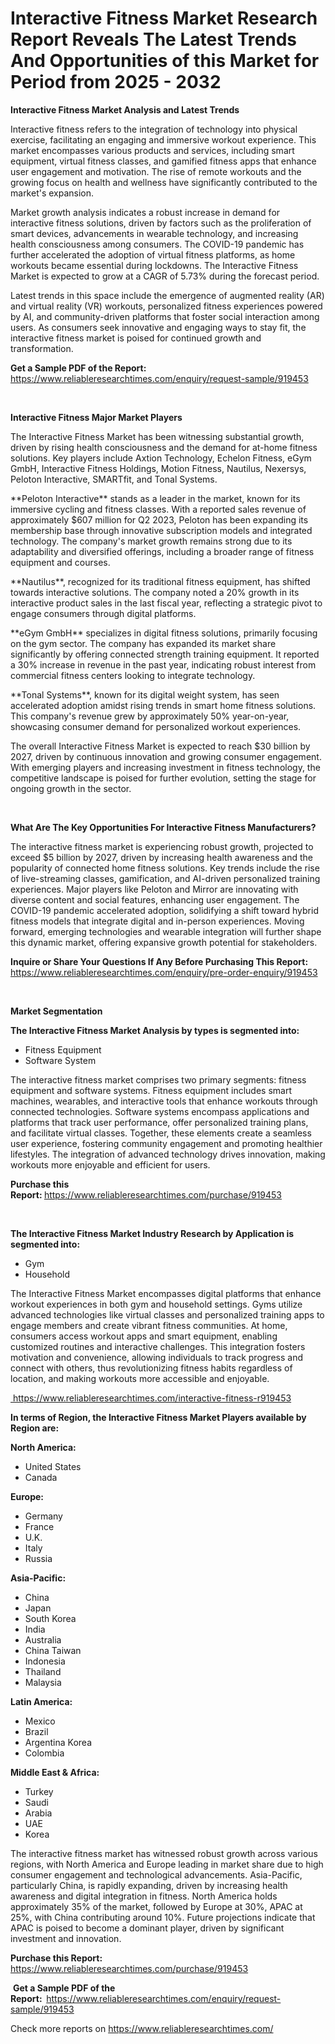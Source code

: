<p><h1>Interactive Fitness Market Research Report Reveals The Latest Trends And Opportunities of this Market for Period from 2025 - 2032</h1></p><p><strong>Interactive Fitness Market Analysis and Latest Trends</strong></p>
<p><p>Interactive fitness refers to the integration of technology into physical exercise, facilitating an engaging and immersive workout experience. This market encompasses various products and services, including smart equipment, virtual fitness classes, and gamified fitness apps that enhance user engagement and motivation. The rise of remote workouts and the growing focus on health and wellness have significantly contributed to the market's expansion.</p><p>Market growth analysis indicates a robust increase in demand for interactive fitness solutions, driven by factors such as the proliferation of smart devices, advancements in wearable technology, and increasing health consciousness among consumers. The COVID-19 pandemic has further accelerated the adoption of virtual fitness platforms, as home workouts became essential during lockdowns. The Interactive Fitness Market is expected to grow at a CAGR of 5.73% during the forecast period. </p><p>Latest trends in this space include the emergence of augmented reality (AR) and virtual reality (VR) workouts, personalized fitness experiences powered by AI, and community-driven platforms that foster social interaction among users. As consumers seek innovative and engaging ways to stay fit, the interactive fitness market is poised for continued growth and transformation.</p></p>
<p><strong>Get a Sample PDF of the Report:&nbsp;</strong> <a href="https://www.reliableresearchtimes.com/enquiry/request-sample/919453?utm_campaign=2937&utm_medium=2&utm_source=Github&utm_content=ia&utm_term=05032025&utm_id=interactive-fitness">https://www.reliableresearchtimes.com/enquiry/request-sample/919453</a></p>
<p>&nbsp;</p>
<p><strong>Interactive Fitness Major Market Players</strong></p>
<p><p>The Interactive Fitness Market has been witnessing substantial growth, driven by rising health consciousness and the demand for at-home fitness solutions. Key players include Axtion Technology, Echelon Fitness, eGym GmbH, Interactive Fitness Holdings, Motion Fitness, Nautilus, Nexersys, Peloton Interactive, SMARTfit, and Tonal Systems.</p><p>**Peloton Interactive** stands as a leader in the market, known for its immersive cycling and fitness classes. With a reported sales revenue of approximately $607 million for Q2 2023, Peloton has been expanding its membership base through innovative subscription models and integrated technology. The company's market growth remains strong due to its adaptability and diversified offerings, including a broader range of fitness equipment and courses.</p><p>**Nautilus**, recognized for its traditional fitness equipment, has shifted towards interactive solutions. The company noted a 20% growth in its interactive product sales in the last fiscal year, reflecting a strategic pivot to engage consumers through digital platforms.</p><p>**eGym GmbH** specializes in digital fitness solutions, primarily focusing on the gym sector. The company has expanded its market share significantly by offering connected strength training equipment. It reported a 30% increase in revenue in the past year, indicating robust interest from commercial fitness centers looking to integrate technology.</p><p>**Tonal Systems**, known for its digital weight system, has seen accelerated adoption amidst rising trends in smart home fitness solutions. This company's revenue grew by approximately 50% year-on-year, showcasing consumer demand for personalized workout experiences.</p><p>The overall Interactive Fitness Market is expected to reach $30 billion by 2027, driven by continuous innovation and growing consumer engagement. With emerging players and increasing investment in fitness technology, the competitive landscape is poised for further evolution, setting the stage for ongoing growth in the sector.</p></p>
<p>&nbsp;</p>
<p><strong>What Are The Key Opportunities For Interactive Fitness Manufacturers?</strong></p>
<p><p>The interactive fitness market is experiencing robust growth, projected to exceed $5 billion by 2027, driven by increasing health awareness and the popularity of connected home fitness solutions. Key trends include the rise of live-streaming classes, gamification, and AI-driven personalized training experiences. Major players like Peloton and Mirror are innovating with diverse content and social features, enhancing user engagement. The COVID-19 pandemic accelerated adoption, solidifying a shift toward hybrid fitness models that integrate digital and in-person experiences. Moving forward, emerging technologies and wearable integration will further shape this dynamic market, offering expansive growth potential for stakeholders.</p></p>
<p><strong>Inquire or Share Your Questions If Any Before Purchasing This Report:</strong> <a href="https://www.reliableresearchtimes.com/enquiry/pre-order-enquiry/919453?utm_campaign=2937&utm_medium=2&utm_source=Github&utm_content=ia&utm_term=05032025&utm_id=interactive-fitness">https://www.reliableresearchtimes.com/enquiry/pre-order-enquiry/919453</a></p>
<p>&nbsp;</p>
<p><strong>Market Segmentation</strong></p>
<p><strong>The Interactive Fitness Market Analysis by types is segmented into:</strong></p>
<p><ul><li>Fitness Equipment</li><li>Software System</li></ul></p>
<p><p>The interactive fitness market comprises two primary segments: fitness equipment and software systems. Fitness equipment includes smart machines, wearables, and interactive tools that enhance workouts through connected technologies. Software systems encompass applications and platforms that track user performance, offer personalized training plans, and facilitate virtual classes. Together, these elements create a seamless user experience, fostering community engagement and promoting healthier lifestyles. The integration of advanced technology drives innovation, making workouts more enjoyable and efficient for users.</p></p>
<p><strong>Purchase this Report:&nbsp;</strong><a href="https://www.reliableresearchtimes.com/purchase/919453?utm_campaign=2937&utm_medium=2&utm_source=Github&utm_content=ia&utm_term=05032025&utm_id=interactive-fitness">https://www.reliableresearchtimes.com/purchase/919453</a></p>
<p>&nbsp;</p>
<p><strong>The Interactive Fitness Market Industry Research by Application is segmented into:</strong></p>
<p><ul><li>Gym</li><li>Household</li></ul></p>
<p><p>The Interactive Fitness Market encompasses digital platforms that enhance workout experiences in both gym and household settings. Gyms utilize advanced technologies like virtual classes and personalized training apps to engage members and create vibrant fitness communities. At home, consumers access workout apps and smart equipment, enabling customized routines and interactive challenges. This integration fosters motivation and convenience, allowing individuals to track progress and connect with others, thus revolutionizing fitness habits regardless of location, and making workouts more accessible and enjoyable.</p></p>
<p><a href="https://www.reliableresearchtimes.com/interactive-fitness-r919453?utm_campaign=2937&utm_medium=2&utm_source=Github&utm_content=ia&utm_term=05032025&utm_id=interactive-fitness">&nbsp;https://www.reliableresearchtimes.com/interactive-fitness-r919453</a></p>
<p><strong>In terms of Region, the Interactive Fitness Market Players available by Region are:</strong></p>
<p>
    <p> <strong> North America: </strong>
        <ul>
            <li>United States</li>
            <li>Canada</li>
        </ul>
        </p> 
    <p> <strong> Europe: </strong>
        <ul>
            <li>Germany</li>
            <li>France</li>
            <li>U.K.</li>
            <li>Italy</li>
            <li>Russia</li>
        </ul>
        </p> 
    <p> <strong> Asia-Pacific: </strong>
        <ul>
            <li>China</li>
            <li>Japan</li>
            <li>South Korea</li>
            <li>India</li>
            <li>Australia</li>
            <li>China Taiwan</li>
            <li>Indonesia</li>
            <li>Thailand</li>
            <li>Malaysia</li>
        </ul>
        </p> 
    <p> <strong> Latin America: </strong>
        <ul>
            <li>Mexico</li>
            <li>Brazil</li>
            <li>Argentina Korea</li>
            <li>Colombia</li>
        </ul>
        </p> 
    <p> <strong> Middle East & Africa: </strong>
        <ul>
            <li>Turkey</li>
            <li>Saudi</li>
            <li>Arabia</li>
            <li>UAE</li>
            <li>Korea</li>
        </ul>
    </p>
    </p>
<p><p>The interactive fitness market has witnessed robust growth across various regions, with North America and Europe leading in market share due to high consumer engagement and technological advancements. Asia-Pacific, particularly China, is rapidly expanding, driven by increasing health awareness and digital integration in fitness. North America holds approximately 35% of the market, followed by Europe at 30%, APAC at 25%, with China contributing around 10%. Future projections indicate that APAC is poised to become a dominant player, driven by significant investment and innovation.</p></p>
<p><strong>Purchase this Report: </strong><a href="https://www.reliableresearchtimes.com/purchase/919453?utm_campaign=2937&utm_medium=2&utm_source=Github&utm_content=ia&utm_term=05032025&utm_id=interactive-fitness">https://www.reliableresearchtimes.com/purchase/919453</a></p>
<p>&nbsp;<strong>Get a Sample PDF of the Report:&nbsp;&nbsp;</strong><a href="https://www.reliableresearchtimes.com/enquiry/request-sample/919453?utm_campaign=2937&utm_medium=2&utm_source=Github&utm_content=ia&utm_term=05032025&utm_id=interactive-fitness">https://www.reliableresearchtimes.com/enquiry/request-sample/919453</a></p>
<p><strong></strong></p>
<p>Check more reports on <a href="https://www.reliableresearchtimes.com/?utm_campaign=2937&utm_medium=2&utm_source=Github&utm_content=ia&utm_term=05032025&utm_id=interactive-fitness">https://www.reliableresearchtimes.com/</a></p>
